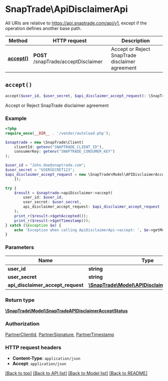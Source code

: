 # SnapTrade\ApiDisclaimerApi

All URIs are relative to https://api.snaptrade.com/api/v1, except if the operation defines another base path.

| Method | HTTP request | Description |
| ------------- | ------------- | ------------- |
| [**accept()**](ApiDisclaimerApi.md#accept) | **POST** /snapTrade/acceptDisclaimer | Accept or Reject SnapTrade disclaimer agreement |


## `accept()`

```php
accept($user_id, $user_secret, $api_disclaimer_accept_request): \SnapTrade\Model\SnapTradeAPIDisclaimerAcceptStatus
```

Accept or Reject SnapTrade disclaimer agreement

### Example

```php
<?php
require_once(__DIR__ . '/vendor/autoload.php');

$snaptrade = new \SnapTrade\Client(
    clientId: getenv("SNAPTRADE_CLIENT_ID"),
    consumerKey: getenv("SNAPTRADE_CONSUMER_KEY")
);

$user_id = "John.doe@snaptrade.com";
$user_secret = "USERSECRET123";
$api_disclaimer_accept_request = new \SnapTrade\Model\APIDisclaimerAcceptRequest([
    ]);

try {
    $result = $snaptrade->apiDisclaimer->accept(
        user_id: $user_id, 
        user_secret: $user_secret, 
        api_disclaimer_accept_request: $api_disclaimer_accept_request
    );
    print_r($result->$getAccepted());
    print_r($result->$getTimestamp());
} catch (\Exception $e) {
    echo 'Exception when calling ApiDisclaimerApi->accept: ', $e->getMessage(), PHP_EOL;
}
```

### Parameters

| Name | Type | Description  | Notes |
| ------------- | ------------- | ------------- | ------------- |
| **user_id** | **string**|  | |
| **user_secret** | **string**|  | |
| **api_disclaimer_accept_request** | [**\SnapTrade\Model\APIDisclaimerAcceptRequest**](../Model/APIDisclaimerAcceptRequest.md)|  | |

### Return type

[**\SnapTrade\Model\SnapTradeAPIDisclaimerAcceptStatus**](../Model/SnapTradeAPIDisclaimerAcceptStatus.md)

### Authorization

[PartnerClientId](../../README.md#PartnerClientId), [PartnerSignature](../../README.md#PartnerSignature), [PartnerTimestamp](../../README.md#PartnerTimestamp)

### HTTP request headers

- **Content-Type**: `application/json`
- **Accept**: `application/json`

[[Back to top]](#) [[Back to API list]](../../README.md#endpoints)
[[Back to Model list]](../../README.md#models)
[[Back to README]](../../README.md)
